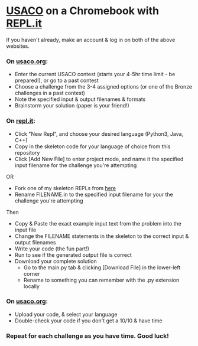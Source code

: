 # [USACO](usaco.org) on a Chromebook with [REPL.it](repl.it)
If you haven't already, make an account & log in on both of the above websites.

### On [usaco.org](usaco.org):
* Enter the current USACO contest (starts your 4-5hr time limit - be prepared!), or go to a past contest
* Choose a challenge from the 3-4 assigned options (or one of the Bronze challenges in a past contest)
* Note the specified input & output filenames & formats
* Brainstorm your solution (paper is your friend!)

### On [repl.it](repl.it):
* Click "New Repl", and choose your desired language (Python3, Java, C++)
* Copy in the skeleton code for your language of choice from this repository
* Click [Add New File] to enter project mode, and name it the specified input filename for the challenge you're attempting

OR
* Fork one of my skeleton REPLs from [here](https://repl.it/@benbroce3)
* Rename FILENAME.in to the specified input filename for your the challenge you're attempting

Then
* Copy & Paste the exact example input text from the problem into the input file
* Change the FILENAME statements in the skeleton to the correct input & output filenames
* Write your code (the fun part!)
* Run to see if the generated output file is correct
* Download your complete solution
    * Go to the main.py tab & clicking [Download File] in the lower-left corner
    * Rename to something you can remember with the .py extension locally

### On [usaco.org](usaco.org):
* Upload your code, & select your language
* Double-check your code if you don't get a 10/10 & have time

### Repeat for each challenge as you have time. Good luck!
